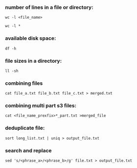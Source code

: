 ### number of lines in a file or directory:

```
wc -l <file_name>

wc -l *
```


### available disk space:

```
df -h
````

### file sizes in a directory:

```
ll -sh
```

### combining files

```
cat file_a.txt file_b.txt file_c.txt > merged.txt
```

### combining multi part s3 files:

```
cat <file_name_prexfix>*_part.txt >merged_file
```

### deduplicate file:

```
sort long_list.txt | uniq > output_file.txt
```

### search and replace

```
sed 's/<phrase_a>/<phrase_b>/g' file.txt > output_file.txt
```

